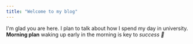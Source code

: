 ```yaml
---
title: "Welcome to my blog"
---
```


I'm glad you are here. I plan to talk about how I spend my day in university.
**Morning plan**
waking up early in the morning is key to _success 🥇_
